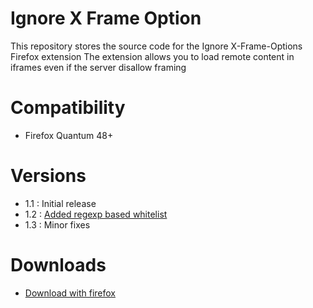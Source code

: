 # Ignore X Frame Option
This repository stores the source code for the Ignore X-Frame-Options Firefox extension
The extension allows you to load remote content in iframes even if the server disallow framing

# Compatibility
- Firefox Quantum 48+

# Versions

- 1.1 : Initial release
- 1.2 : [Added regexp based whitelist](https://github.com/ThomazPom/Moz-Ext-Ignore-X-Frame-Options/issues/1)
- 1.3 : Minor fixes

# Downloads
- [Download with firefox](https://addons.mozilla.org/fr/firefox/addon/ignore-x-frame-options-header/)
